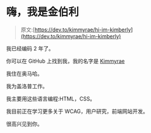 # 嗨，我是金伯利

> 原文:[https://dev.to/kimmyrae/hi-im-kimberly](https://dev.to/kimmyrae/hi-im-kimberly)

我已经编码 2 年了。

你可以在 GitHub 上找到我，我的名字是 [Kimmyrae](https://github.com/Kimmyrae)

我住在奥马哈。

我为盖洛普工作。

我主要用这些语言编程:HTML，CSS。

我目前正在学习更多关于 WCAG，用户研究，前端网站开发。

很高兴见到你。
